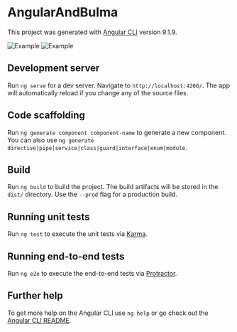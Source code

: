 # AngularAndBulma

This project was generated with [Angular CLI](https://github.com/angular/angular-cli) version 9.1.9.

![Example](https://github.com/MariaDelCarmenHernandezDiaz/Angular-and-Bulma/blob/master/1.PNG "Angular")
![Example](https://github.com/MariaDelCarmenHernandezDiaz/Angular-and-Bulma/blob/master/2.PNG "Angular")


## Development server

Run `ng serve` for a dev server. Navigate to `http://localhost:4200/`. The app will automatically reload if you change any of the source files.

## Code scaffolding

Run `ng generate component component-name` to generate a new component. You can also use `ng generate directive|pipe|service|class|guard|interface|enum|module`.

## Build

Run `ng build` to build the project. The build artifacts will be stored in the `dist/` directory. Use the `--prod` flag for a production build.

## Running unit tests

Run `ng test` to execute the unit tests via [Karma](https://karma-runner.github.io).

## Running end-to-end tests

Run `ng e2e` to execute the end-to-end tests via [Protractor](http://www.protractortest.org/).

## Further help

To get more help on the Angular CLI use `ng help` or go check out the [Angular CLI README](https://github.com/angular/angular-cli/blob/master/README.md).
